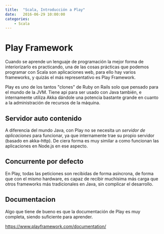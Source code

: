 ```yaml
---
title:  "Scala, Introducción a Play"
date:   2016-06-29 10:00:00
categories:
    - Scala
---
```

# Play Framework

Cuando se aprende un lenguaje de programación la mejor forma de interiorizarlo es practicando, una de las cosas prácticas que podemos programar con Scala son aplicaciones web, para ello hay varios frameworks, y quizás el más representativo es Play Framework.

Play es uno de los tantos "clones" de Ruby on Rails solo que pensado para el mundo de la JVM. Tiene api para ser usado con Java también, e internamente utiliza Akka dándole una potencia bastante grande en cuanto a la administración de recursos de la máquina.


## Servidor auto contenido

A diferencia del mundo Java, con Play no se necesita un _servidor de aplicaciones_ para funcionar, ya que internamente trae su propio servidor (basado en akka-http). De ciera forma es muy similar a como funcionan las aplicaciones en Node.js en ese aspecto.


## Concurrente por defecto

En Play, todas las peticiones son recibidas de forma asíncrona, de forma que con el mismo hardware, es capaz de recibir muchísima más carga que otros frameworks más tradicionales en Java, sin complicar el desarrollo.


## Documentacion

Algo que tiene de bueno es que la documentación de Play es muy completa, siendo suficiente para aprender.

https://www.playframework.com/documentation/